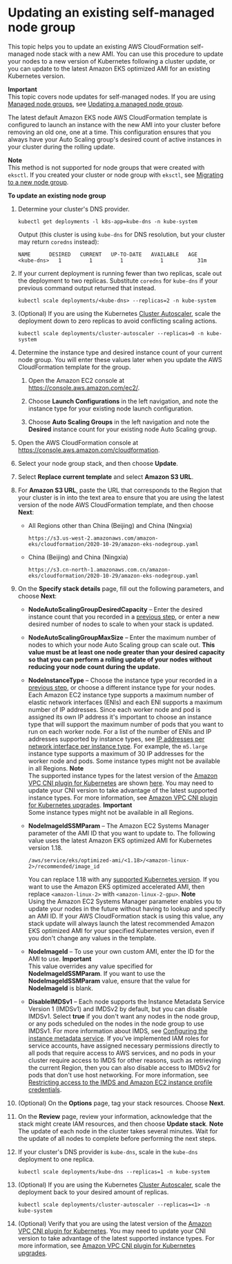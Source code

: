 # Updating an existing self\-managed node group<a name="update-stack"></a>

This topic helps you to update an existing AWS CloudFormation self\-managed node stack with a new AMI\. You can use this procedure to update your nodes to a new version of Kubernetes following a cluster update, or you can update to the latest Amazon EKS optimized AMI for an existing Kubernetes version\.

**Important**  
This topic covers node updates for self\-managed nodes\. If you are using [Managed node groups](managed-node-groups.md), see [Updating a managed node group](update-managed-node-group.md)\.

The latest default Amazon EKS node AWS CloudFormation template is configured to launch an instance with the new AMI into your cluster before removing an old one, one at a time\. This configuration ensures that you always have your Auto Scaling group's desired count of active instances in your cluster during the rolling update\.

**Note**  
This method is not supported for node groups that were created with `eksctl`\. If you created your cluster or node group with `eksctl`, see [Migrating to a new node group](migrate-stack.md)\.

**To update an existing node group**

1. Determine your cluster's DNS provider\.

   ```
   kubectl get deployments -l k8s-app=kube-dns -n kube-system
   ```

   Output \(this cluster is using `kube-dns` for DNS resolution, but your cluster may return `coredns` instead\):

   ```
   NAME      DESIRED   CURRENT   UP-TO-DATE   AVAILABLE   AGE
   <kube-dns>   1         1         1            1           31m
   ```

1. If your current deployment is running fewer than two replicas, scale out the deployment to two replicas\. Substitute `coredns` for `kube-dns` if your previous command output returned that instead\.

   ```
   kubectl scale deployments/<kube-dns> --replicas=2 -n kube-system
   ```

1. \(Optional\) If you are using the Kubernetes [Cluster Autoscaler](https://github.com/kubernetes/autoscaler/tree/master/cluster-autoscaler), scale the deployment down to zero replicas to avoid conflicting scaling actions\.

   ```
   kubectl scale deployments/cluster-autoscaler --replicas=0 -n kube-system
   ```

1. <a name="existing-worker-settings-step"></a>Determine the instance type and desired instance count of your current node group\. You will enter these values later when you update the AWS CloudFormation template for the group\.

   1. Open the Amazon EC2 console at [https://console\.aws\.amazon\.com/ec2/](https://console.aws.amazon.com/ec2/)\.

   1. Choose **Launch Configurations** in the left navigation, and note the instance type for your existing node launch configuration\.

   1. Choose **Auto Scaling Groups** in the left navigation and note the **Desired** instance count for your existing node Auto Scaling group\.

1. Open the AWS CloudFormation console at [https://console\.aws\.amazon\.com/cloudformation](https://console.aws.amazon.com/cloudformation/)\.

1. Select your node group stack, and then choose **Update**\.

1. Select **Replace current template** and select **Amazon S3 URL**\.

1. For **Amazon S3 URL**, paste the URL that corresponds to the Region that your cluster is in into the text area to ensure that you are using the latest version of the node AWS CloudFormation template, and then choose **Next**:
   + All Regions other than China \(Beijing\) and China \(Ningxia\)

     ```
     https://s3.us-west-2.amazonaws.com/amazon-eks/cloudformation/2020-10-29/amazon-eks-nodegroup.yaml
     ```
   + China \(Beijing\) and China \(Ningxia\)

     ```
     https://s3.cn-north-1.amazonaws.com.cn/amazon-eks/cloudformation/2020-10-29/amazon-eks-nodegroup.yaml
     ```

1. On the **Specify stack details** page, fill out the following parameters, and choose **Next**:
   + **NodeAutoScalingGroupDesiredCapacity** – Enter the desired instance count that you recorded in a [previous step](#existing-worker-settings-step), or enter a new desired number of nodes to scale to when your stack is updated\.
   + **NodeAutoScalingGroupMaxSize** – Enter the maximum number of nodes to which your node Auto Scaling group can scale out\. **This value must be at least one node greater than your desired capacity so that you can perform a rolling update of your nodes without reducing your node count during the update\.**
   + **NodeInstanceType** – Choose the instance type your recorded in a [previous step](#existing-worker-settings-step), or choose a different instance type for your nodes\. Each Amazon EC2 instance type supports a maximum number of elastic network interfaces \(ENIs\) and each ENI supports a maximum number of IP addresses\. Since each worker node and pod is assigned its own IP address it's important to choose an instance type that will support the maximum number of pods that you want to run on each worker node\. For a list of the number of ENIs and IP addresses supported by instance types, see [ IP addresses per network interface per instance type](https://docs.aws.amazon.com/AWSEC2/latest/UserGuide/using-eni.html#AvailableIpPerENI)\. For example, the `m5.large` instance type supports a maximum of 30 IP addresses for the worker node and pods\. Some instance types might not be available in all Regions\.
**Note**  
The supported instance types for the latest version of the [Amazon VPC CNI plugin for Kubernetes](https://github.com/aws/amazon-vpc-cni-k8s) are shown [here](https://github.com/aws/amazon-vpc-cni-k8s/blob/release-1.7/pkg/awsutils/vpc_ip_resource_limit.go)\. You may need to update your CNI version to take advantage of the latest supported instance types\. For more information, see [Amazon VPC CNI plugin for Kubernetes upgrades](cni-upgrades.md)\.
**Important**  
Some instance types might not be available in all Regions\.
   + **NodeImageIdSSMParam** – The Amazon EC2 Systems Manager parameter of the AMI ID that you want to update to\. The following value uses the latest Amazon EKS optimized AMI for Kubernetes version 1\.18\.

     ```
     /aws/service/eks/optimized-ami/<1.18>/<amazon-linux-2>/recommended/image_id
     ```

     You can replace 1\.18 with any [supported Kubernetes version](platform-versions.md)\. If you want to use the Amazon EKS optimized accelerated AMI, then replace `<amazon-linux-2>` with `<amazon-linux-2-gpu>`\.
**Note**  
Using the Amazon EC2 Systems Manager parameter enables you to update your nodes in the future without having to lookup and specify an AMI ID\. If your AWS CloudFormation stack is using this value, any stack update will always launch the latest recommended Amazon EKS optimized AMI for your specified Kubernetes version, even if you don't change any values in the template\.
   + **NodeImageId** – To use your own custom AMI, enter the ID for the AMI to use\.
**Important**  
This value overrides any value specified for **NodeImageIdSSMParam**\. If you want to use the **NodeImageIdSSMParam** value, ensure that the value for **NodeImageId** is blank\.
   + **DisableIMDSv1** – Each node supports the Instance Metadata Service Version 1 \(IMDSv1\) and IMDSv2 by default, but you can disable IMDSv1\. Select **true** if you don't want any nodes in the node group, or any pods scheduled on the nodes in the node group to use IMDSv1\. For more information about IMDS, see [Configuring the instance metadata service](https://docs.aws.amazon.com/AWSEC2/latest/UserGuide/configuring-instance-metadata-service.html)\. If you’ve implemented IAM roles for service accounts, have assigned necessary permissions directly to all pods that require access to AWS services, and no pods in your cluster require access to IMDS for other reasons, such as retrieving the current Region, then you can also disable access to IMDSv2 for pods that don't use host networking\. For more information, see [Restricting access to the IMDS and Amazon EC2 instance profile credentials](best-practices-security.md#restrict-ec2-credential-access)\. 

1. \(Optional\) On the **Options** page, tag your stack resources\. Choose **Next**\.

1. On the **Review** page, review your information, acknowledge that the stack might create IAM resources, and then choose **Update stack**\.
**Note**  
The update of each node in the cluster takes several minutes\. Wait for the update of all nodes to complete before performing the next steps\.

1. If your cluster's DNS provider is `kube-dns`, scale in the `kube-dns` deployment to one replica\.

   ```
   kubectl scale deployments/kube-dns --replicas=1 -n kube-system
   ```

1. \(Optional\) If you are using the Kubernetes [Cluster Autoscaler](https://github.com/kubernetes/autoscaler/tree/master/cluster-autoscaler), scale the deployment back to your desired amount of replicas\.

   ```
   kubectl scale deployments/cluster-autoscaler --replicas=<1> -n kube-system
   ```

1. \(Optional\) Verify that you are using the latest version of the [Amazon VPC CNI plugin for Kubernetes](https://github.com/aws/amazon-vpc-cni-k8s)\. You may need to update your CNI version to take advantage of the latest supported instance types\. For more information, see [Amazon VPC CNI plugin for Kubernetes upgrades](cni-upgrades.md)\.